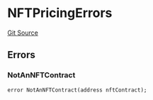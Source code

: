# NFTPricingErrors
[Git Source](https://github.com/thrackle-io/tron/blob/81b80009ad5682c206d626e3be15fff689d615e0/src/common/IErrors.sol)


## Errors
### NotAnNFTContract

```solidity
error NotAnNFTContract(address nftContract);
```

